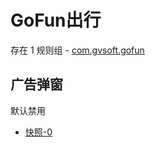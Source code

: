 # GoFun出行

存在 1 规则组 - [com.gvsoft.gofun](/src/apps/com.gvsoft.gofun.ts)

## 广告弹窗

默认禁用

- [快照-0](https://i.gkd.li/import/13497777)
